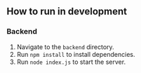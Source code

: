 ## How to run in development

### Backend

1. Navigate to the `backend` directory.
2. Run `npm install` to install dependencies.
3. Run `node index.js` to start the server.
